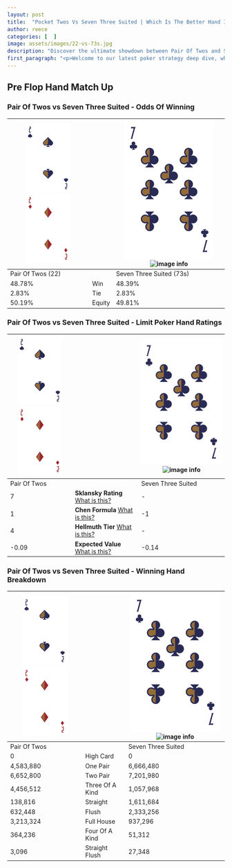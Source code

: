 ```yaml
---
layout: post
title:  "Pocket Twos Vs Seven Three Suited | Which Is The Better Hand In Poker? A Complete Guide"
author: reece
categories: [  ]
image: assets/images/22-vs-73s.jpg
description: "Discover the ultimate showdown between Pair Of Twos and Seven Three Suited in poker! Uncover the odds, strategies, and scenarios where one hand triumphs over the other. Get ready to up your poker game with this thrilling analysis."
first_paragraph: "<p>Welcome to our latest poker strategy deep dive, where we're pitting two distinct hands against each other in a high-stakes showdown: Pair Of Twos vs Seven Three Suited.</p><p>In the dynamic world of poker, every decision counts, and knowing which hand holds the upper hand is key to your success at the table.</p><p>In this article, we'll dissect these two hands, explore the scenarios where one dominates the other, and equip you with the knowledge to make strategic choices that can tip the odds in your favor.</p><p>Get ready to unravel the intriguing dynamics of these poker hands and elevate your game to new heights.</p>"
---
```




[comment]: # (sp0)

## Pre Flop Hand Match Up

<div class="table hand-ratings" markdown="1"> 



### Pair Of Twos vs Seven Three Suited - Odds Of Winning


    
| ![image info](assets/images/hand1/2.png) ![image info](assets/images/hand1/2o.png) |  | ![image info](assets/images/hand2/7.png) ![image info](assets/images/hand2/3s.png) |
| -------- | -------- | -------- |
| Pair Of Twos (22) |  | Seven Three Suited (73s) |
| 48.78% | Win | 48.39% |
| 2.83% | Tie | 2.83% |
| 50.19% | Equity | 49.81% |




[comment]: # (sp1)



### Pair Of Twos vs Seven Three Suited - Limit Poker Hand Ratings


    
| ![image info](assets/images/hand1/2.png) ![image info](assets/images/hand1/2o.png) |  | ![image info](assets/images/hand2/7.png) ![image info](assets/images/hand2/3s.png) |
| -------- | -------- | -------- |
| Pair Of Twos |  | Seven Three Suited |
| 7 | **Sklansky Rating** [What is this?](/sklansky-rating-explained) | - |
| 1 | **Chen Formula** [What is this?](/chen-formula-explained) | -1 |
| 4 | **Hellmuth Tier** [What is this?](/Hellmuth-tier-explained) | - |
| -0.09 | **Expected Value** [What is this?](/expected-value-explained) | -0.14 |




[comment]: # (sp2)



### Pair Of Twos vs Seven Three Suited - Winning Hand Breakdown


    
| ![image info](assets/images/hand1/2.png) ![image info](assets/images/hand1/2o.png) |  | ![image info](assets/images/hand2/7.png) ![image info](assets/images/hand2/3s.png) |
| -------- | -------- | -------- |
| Pair Of Twos |  | Seven Three Suited |
| 0 | High Card | 0 |
| 4,583,880 | One Pair | 6,666,480 |
| 6,652,800 | Two Pair | 7,201,980 |
| 4,456,512 | Three Of A Kind | 1,057,968 |
| 138,816 | Straight | 1,611,684 |
| 632,448 | Flush | 2,333,256 |
| 3,213,324 | Full House | 937,296 |
| 364,236 | Four Of A Kind | 51,312 |
| 3,096 | Straight Flush | 27,348 |




[comment]: # (sp3)



</div>

[comment]: # (sp4)



[comment]: # (sp5)

